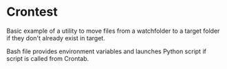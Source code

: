 # Crontest
Basic example of a utility to move files from a watchfolder to a target folder if they don't already exist in target.

Bash file provides environment variables and launches Python script if script is called from Crontab.
